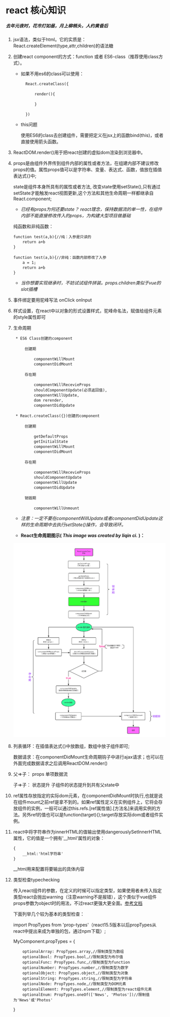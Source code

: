 # react 核心知识 
##### 去年元夜时，花市灯如昼，月上柳梢头，人约黄昏后
1.  jsx语法，类似于html。它的实质是：React.createElement(type,attr,children)的语法糖

2.  创建react component的方式：function 或者 ES6-class（推荐使用class方式）。  
    
    * 如果不用es6的class可以使用：  

            React.createClass({  
                    
                render(){
                        
                }  

            }) 

    * this问题  

        使用ES6的class去创建组件，需要把定义在jsx上的函数bind(this)，或者直接使用箭头函数。

3.  ReactDOM.render()用于把react创建的虚拟dom渲染到浏览器中。

4.  props是由组件外界传到组件内部的属性或者方法，在组建内部不建议修改props的值。属性props值可以是字符串、变量、表达式、函数，值放在插值表达式{}中;

    state是组件本身所具有的属性或者方法, 改变state使用setState(),只有通过setState才能触发react视图更新,这个方法和其他生命周期一样都继承自React.component;

    * *已经有props为何还要state？ react理念，保持数据流的单一性，在组件内部不能直接修改传入的props，为构建大型项目做基础* 
    
    纯函数和非纯函数：

        function test(a,b){//纯：入参是只读的
            return a+b 
        }

        function test(a,b){//非纯：函数内部修改了入参
            a = 1;
            return a+b
        }

    + *当你想要实现继承时，不妨试试组件拼装。props.children类似于vue的slot插槽*

5. 事件绑定要用驼峰写法 onClick  onInput 

6. 样式设置，在react中以对象的形式设置样式，驼峰命名法，赋值给组件元素的style属性即可

7. 生命周期

        * ES6 Class创建的component

            创建期

                componentWillMount
                componentDidMount

            存在期

                componentWillRecevieProps
                shouldComponentUpdate(必须返回值),   
                componentWillUpdate,    
                dom rerender,
                componentDidUpdate
            
        * React.createClass({})创建的component

            创建期

                getDefaultProps
                getInitialState
                componentWillMount
                componentDidMount

            存在期

                componentWillRecevieProps
                shouldComponentUpdate
                componentWillUpdate
                componentDidUpdate

            销毁期

                componentWillUnmount

    * *注意：一定不要在componentWillUpdate或者componentDidUpdate这样的生命周期中去执行setState()操作，会导致闭环。*        

    * **React生命周期图示( *This image was created by liqin ci.* )：**

    ![两步验证 here](https://github.com/JackCrysler/react-start/raw/master/img/001.png)
    


8. 
    列表循环：在插值表达式{}中放数组，数组中放子组件即可;

    数据请求：在componentDidMount生命周期钩子中进行ajax请求；也可以在外面完成数据请求之后调用ReactDOM.render()

9.      
    父=>子： props 单项数据流

    子=>子： 状态提升 子组件的状态提升到共有父state中

10. ref属性存放指定的实际dom元素，在componentDidMount时执行,也就是说在组件mount之前ref是拿不到的。如果ref属性定义在实例组件上，它将会存放组件的实例，一般可以通过this.refs.[ref属性值].[方法名]来调用实例的方法。另外ref的值也可以是function(target){};target存放实际dom或者组件实例。

11. react中将字符串作为innerHTML的值输出使用dangerouslySetInnerHTML属性，它的值是一个拥有'__html'属性的对象：

        {
            __html:'html字符串'
        }

    __html用来配置将要输出的具体内容

12. 类型检查typechecking

    传入react组件的参数，在定义的时候可以指定类型，如果使用者未传入指定类型react会抛出warning（注意warning不是报错），这个类似于vue组件props参数为object时的用法，不过react更强大更全面。<a href="https://facebook.github.io/react/docs/typechecking-with-proptypes.html">参考文档</a>

    下面列举几个较为基本的类型检查：

    
    import PropTypes from 'prop-types'（react15.5版本以后propTypes从react中提出来成为单独的包，通过npm下载）;

    MyComponent.propTypes = {

            optionalArray: PropTypes.array,//限制类型为数组
            optionalBool: PropTypes.bool,//限制类型为布尔值
            optionalFunc: PropTypes.func,//限制类型为function
            optionalNumber: PropTypes.number,//限制类型为数字
            optionalObject: PropTypes.object,//限制类型为对象
            optionalString: PropTypes.string,//限制类型为字符串
            optionalNode: PropTypes.node,//限制类型为DOM元素
            optionalElement: PropTypes.element,//限制类型为react组件元素
            optionalEnum: PropTypes.oneOf(['News', 'Photos'])//限制值为'News'或'Photos'
    }

    


